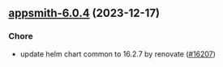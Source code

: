

## [appsmith-6.0.4](https://github.com/truecharts/charts/compare/appsmith-6.0.3...appsmith-6.0.4) (2023-12-17)

### Chore

- update helm chart common to 16.2.7 by renovate ([#16207](https://github.com/truecharts/charts/issues/16207))
  
  